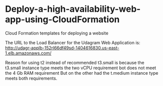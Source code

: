 # Deploy-a-high-availability-web-app-using-CloudFormation
Cloud Formation templates for deploying a website

The URL to the Load Balancer for the Udagram Web Application is: http://udagr-applb-152rl66df49sd-1404616830.us-east-1.elb.amazonaws.com/

Reason for using t2 instead of recommended t3.small is because the t3.small instance type meets the two vCPU requirement bot does not meet the 4 Gb RAM requirement
But on the other had the t.medium instance type meets both requirements.
